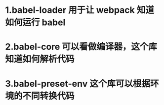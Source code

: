 # 1.babel-loader 用于让 webpack 知道如何运行 babel
# 2.babel-core 可以看做编译器，这个库知道如何解析代码
# 3.babel-preset-env 这个库可以根据环境的不同转换代码
